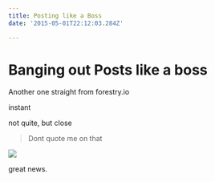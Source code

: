 ```yaml
---
title: Posting like a Boss
date: '2015-05-01T22:12:03.284Z'

---
```

# Banging out Posts like a boss

Another one straight from forestry.io

instant

not quite, but close

> Dont quote me on that

![](https://picsum.photos/id/1060/536/354?blur=2)

great news.
